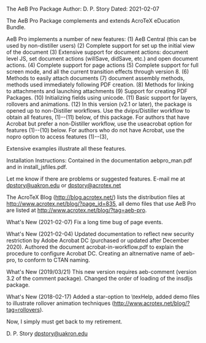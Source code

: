 The AeB Pro Package
Author: D. P. Story
Dated: 2021-02-07

The AeB Pro Package complements and extends AcroTeX eDucation Bundle.

AeB Pro implements a number of new features:
    (1) AeB Central (this can be used by non-distiller users)
    (2) Complete support for set up the initial view of the document
    (3) Extensive support for document actions: document level JS,
        set document actions (willSave, didSave, etc.) and open
        document actions. (4) Complete support for page actions (5)
        Complete support for full screen mode, and all the current
        transition effects through version 8.
    (6) Methods to easily attach documents
    (7) document assembly methods, methods used immediately following
        PDF creation.
    (8) Methods for linking to attachments and launching attachments
    (9) Support for creating PDF Packages.
   (10) Initializing fields using unicode.
   (11) Basic support for layers, rollovers and animations.
   (12) In this version (v2.1 or later), the package is opened up to 
        non-Distiller workflows. Use the dvips/Distiller workflow to obtain all 
        features, (1)--(11) below, of this package. For authors that have Acrobat 
        but prefer a non-Distiller workflow, use the useacrobat option for 
        features (1)--(10) below. For authors who do not have Acrobat, use the 
        nopro option to access features (1)--(3), 

Extensive examples illustrate all these features.

Installation Instructions: Contained in the documentation
aebpro_man.pdf and in install_jsfiles.pdf.

Let me know if there are problems or suggested features.  E-mail
me at dpstory@uakron.edu or dpstory@acrotex.net

The AcroTeX Blog (http://blog.acrotex.net/) lists the distribution files at
http://www.acrotex.net/blog/?page_id=835, all demo files that use AeB Pro
are listed at http://www.acrotex.net/blog/?tag=aeb-pro.

What's New (2021-02-07) Fix a long time bug of page events.

What's New (2021-02-04) Updated documentation to reflect new security restriction
by Adobe Acrobat DC (purchased or updated after December 2020). Authored the document
acrobat-in-workflow.pdf to explain the procedure to configure Acrobat DC. Creating
an altnernative name of aeb-pro, to conform to CTAN naming.

What's New (2019/03/21) This new version requires aeb-comment 
(version 3.2 of the comment package). Changed the order of 
loading of the insdljs package. 

What's New (2018-02-17) Added a star-option to \texHelp, added demo files to 
illustrate rollover animation techniques (http://www.acrotex.net/blog/?tag=rollovers). 

Now, I simply must get back to my retirement.

D. P. Story
dpstory@uakron.edu

